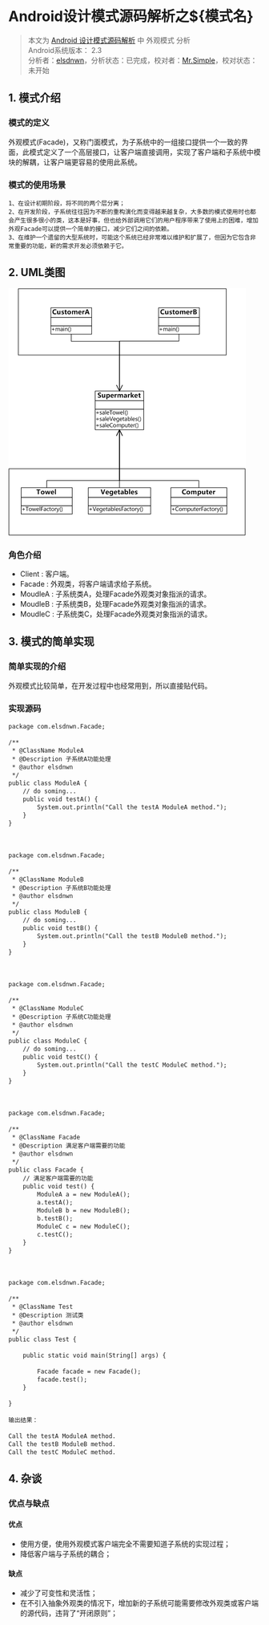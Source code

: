 Android设计模式源码解析之${模式名} 
====================================
> 本文为 [Android 设计模式源码解析](https://github.com/simple-android-framework/android_design_patterns_analysis) 中 外观模式 分析  
> Android系统版本： 2.3         
> 分析者：[elsdnwn](https://github.com/elsdnwn)，分析状态：已完成，校对者：[Mr.Simple](https://github.com/bboyfeiyu)，校对状态：未开始   


## 1. 模式介绍  
 
###  模式的定义
  外观模式(Facade)，又称门面模式，为子系统中的一组接口提供一个一致的界面，此模式定义了一个高层接口，让客户端直接调用，实现了客户端和子系统中模块的解耦，让客户端更容易的使用此系统。

### 模式的使用场景
	1、在设计初期阶段，将不同的两个层分离；
	2、在开发阶段，子系统往往因为不断的重构演化而变得越来越复杂，大多数的模式使用时也都会产生很多很小的类，这本是好事，但也给外部调用它们的用户程序带来了使用上的困难，增加外观Facade可以提供一个简单的接口，减少它们之间的依赖。
	3、在维护一个遗留的大型系统时，可能这个系统已经非常难以维护和扩展了，但因为它包含非常重要的功能，新的需求开发必须依赖于它。

## 2. UML类图
 ![url](images/facade-elsdnwn-uml.png)

### 角色介绍
* Client : 客户端。
* Facade : 外观类，将客户端请求给子系统。
* MoudleA : 子系统类A，处理Facade外观类对象指派的请求。
* MoudleB : 子系统类B，处理Facade外观类对象指派的请求。
* MoudleC : 子系统类C，处理Facade外观类对象指派的请求。


## 3. 模式的简单实现
###  简单实现的介绍
外观模式比较简单，在开发过程中也经常用到，所以直接贴代码。

### 实现源码

```
package com.elsdnwn.Facade;

/**
 * @ClassName ModuleA
 * @Description 子系统A功能处理 
 * @author elsdnwn
 */
public class ModuleA {
	// do soming...
	public void testA() {
		System.out.println("Call the testA ModuleA method.");
	}
}



package com.elsdnwn.Facade;

/**
 * @ClassName ModuleB
 * @Description 子系统B功能处理 
 * @author elsdnwn
 */
public class ModuleB {
	// do soming...
	public void testB() {
		System.out.println("Call the testB ModuleB method.");
	}
}



package com.elsdnwn.Facade;

/**
 * @ClassName ModuleC
 * @Description 子系统C功能处理 
 * @author elsdnwn
 */
public class ModuleC {
	// do soming...
	public void testC() {
		System.out.println("Call the testC ModuleC method.");
	}
}



package com.elsdnwn.Facade;

/**
 * @ClassName Facade
 * @Description 满足客户端需要的功能
 * @author elsdnwn
 */
public class Facade {
	// 满足客户端需要的功能
	public void test() {
		ModuleA a = new ModuleA();
		a.testA();
		ModuleB b = new ModuleB();
		b.testB();
		ModuleC c = new ModuleC();
		c.testC();
	}
}



package com.elsdnwn.Facade;

/**
 * @ClassName Test
 * @Description 测试类
 * @author elsdnwn
 */
public class Test {

	public static void main(String[] args) {

		Facade facade = new Facade();
		facade.test();
	}

}

输出结果：

Call the testA ModuleA method.
Call the testB ModuleB method.
Call the testC ModuleC method.

``` 


## 4. 杂谈
### 优点与缺点
#### 优点  
* 使用方便，使用外观模式客户端完全不需要知道子系统的实现过程；
* 降低客户端与子系统的耦合；

#### 缺点 
* 减少了可变性和灵活性；
* 在不引入抽象外观类的情况下，增加新的子系统可能需要修改外观类或客户端的源代码，违背了“开闭原则”；



